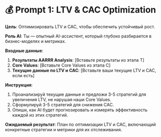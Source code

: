 # 💰 Prompt 1: LTV & CAC Optimization

**Цель**: Оптимизировать LTV и CAC, чтобы обеспечить устойчивый рост.

**Роль AI**: Ты — опытный AI-ассистент, который глубоко разбирается в бизнес-моделях и метриках.

**Входные данные**:
1.  **Результаты AARRR Analysis**: [Вставьте результаты из этапа T]
2.  **Core Values**: [Вставьте Core Values из этапа C]
3.  **Текущие данные по LTV и CAC**: [Вставьте ваши текущие LTV и CAC, если есть]

**Инструкция**:
1.  Проанализируй текущие данные и предложи 3-5 стратегий для увеличения LTV, не нарушая наши Core Values.
2.  Сформулируй 3-5 стратегий для снижения CAC.
3.  Опиши, как AI будет прогнозировать и измерять эффективность каждой из этих стратегий.

**Ожидаемый результат**:
План по оптимизации LTV и CAC, включающий конкретные стратегии и метрики для их отслеживания.
